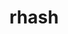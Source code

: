 ---
title: "rhash"
layout: cache
categories: [package, v0.20.0]
meta: {"versions": ["1.4.2"], "compilers": ["gcc@=11.1.0"], "oss": ["ubuntu20.04"], "platforms": ["linux"], "targets": ["x86_64_v3"], "stacks": ["data-vis-sdk", "root"], "num_specs": 1, "num_specs_by_stack": {"root": 1, "data-vis-sdk": 1}}
spec_details: [{"hash": "iesgrg2qblxiyrf7xfffkbitfzddbzma", "compiler": "gcc@=11.1.0", "versions": ["1.4.2"], "os": "ubuntu20.04", "platform": "linux", "target": "x86_64_v3", "variants": ["build_system=makefile", "patches=093518c,3fbfe46"], "stacks": ["root", "data-vis-sdk"], "size": "-", "tarball": "https://binaries.spack.io/v0.20.0/build_cache/linux-ubuntu20.04-x86_64_v3/gcc-11.1.0/rhash-1.4.2/linux-ubuntu20.04-x86_64_v3-gcc-11.1.0-rhash-1.4.2-iesgrg2qblxiyrf7xfffkbitfzddbzma.spack"}]
---